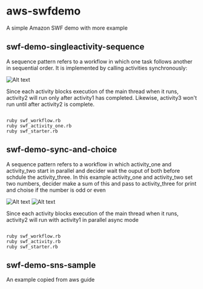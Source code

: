 aws-swfdemo
===========

A simple Amazon SWF demo with more example

swf-demo-singleactivity-sequence
--------------------------------
A sequence pattern refers to a workflow in which one task follows another in sequential order. It is implemented by calling activities synchronously:

![Alt text](http://docs.aws.amazon.com/amazonswf/latest/awsrbflowguide/images/wp-sequence.png "SWF Sequence")

Since each activity blocks execution of the main thread when it runs, activity2 will run only after activity1 has completed. Likewise, activity3 won't run until after activity2 is complete.

<pre><code>
ruby swf_workflow.rb
ruby swf_activity_one.rb
ruby swf_starter.rb
</code></pre>

swf-demo-sync-and-choice
--------------------------------
A sequence pattern refers to a workflow in which activity_one and activity_two start in parallel and decider wait the ouput of both before schdule the activity_three. In this example activity_one and activity_two set two numbers, decider make a sum of this and pass to activity_three for print and choise if the number is odd or even

![Alt text](http://docs.aws.amazon.com/amazonswf/latest/awsrbflowguide/images/wp-synchronize.png "SWF Sync")
![Alt text](http://docs.aws.amazon.com/amazonswf/latest/awsrbflowguide/images/wp-exclusive-choice.png "SWF Choise")

Since each activity blocks execution of the main thread when it runs, activity2 will run with activity1 in parallel async mode
<pre><code>
ruby swf_workflow.rb
ruby swf_activity.rb
ruby swf_starter.rb
</code></pre>

swf-demo-sns-sample
--------------------------------
An example copied from aws guide



